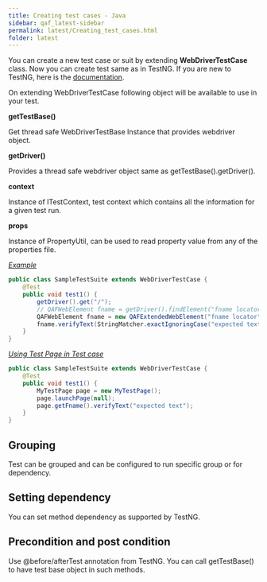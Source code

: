 ```yaml
---
title: Creating test cases - Java
sidebar: qaf_latest-sidebar
permalink: latest/Creating_test_cases.html
folder: latest
---
```



You can create a new test case or suit by extending **WebDriverTestCase** class. Now you can create test same as in TestNG. If you are new to TestNG, here is the [documentation](http://testng.org/doc/documentation-main.html). 

On extending WebDriverTestCase following object will be available to use in your test.

<b>getTestBase()</b>

Get thread safe WebDriverTestBase Instance that provides webdriver object.

<b>getDriver()</b>

Provides a thread safe webdriver object same as getTestBase().getDriver().

<b>context</b>

Instance of ITestContext, test context which contains all the information for a given test run.

<b>props</b>

Instance of PropertyUtil, can be used to read property value from any of the properties file.

<i><u>Example</u></i>

```java
public class SampleTestSuite extends WebDriverTestCase {
    @Test
    public void test1() {
        getDriver().get("/");
        // QAFWebElement fname = getDriver().findElement("fname locator");
        QAFWebElement fname = new QAFExtendedWebElement("fname locator");
        fname.verifyText(StringMatcher.exactIgnoringCase("expected text"));
    }
}
```

<i><u>Using Test Page in Test case</u></i>

```java
public class SampleTestSuite extends WebDriverTestCase {
    @Test
    public void test1() {
        MyTestPage page = new MyTestPage();
        page.launchPage(null);
        page.getFname().verifyText("expected text");
    }
}
```

## Grouping

Test can be grouped and can be configured to run specific group or for dependency.

## Setting dependency

You can set method dependency as supported by TestNG.

## Precondition and post condition

Use @before/afterTest annotation from TestNG. You can call getTestBase() to have test base object in such methods.
